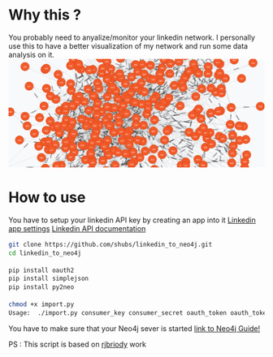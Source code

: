 # Why this ?

You probably need to anyalize/monitor your linkedin network. I personally use this to have a better visualization of my network and run some data analysis on it. 
![graph](/images/graph.png)


# How to use

You have to setup your linkedin API key by creating an app into it
[Linkedin app settings](https://www.linkedin.com/secure/developer)
[Linkedin API documentation](https://developer.linkedin.com/)


```bash
git clone https://github.com/shubs/linkedin_to_neo4j.git
cd linkedin_to_neo4j

pip install oauth2
pip install simplejson
pip install py2neo

chmod +x import.py
Usage:	./import.py consumer_key consumer_secret oauth_token oauth_token_secret
```

You have to make sure that your Neo4j sever is started
[link to Neo4j Guide!](http://neo4j.com/developer/get-started/)


PS : This script is based on [rjbriody](https://github.com/rjbriody/linkedin-neo4j) work